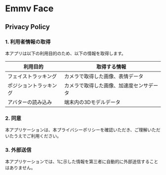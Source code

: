 # Emmv Face 

## Privacy Policy

### 1. 利用者情報の取得

本アプリは以下の利用目的のため、以下の情報を取得します。

| 利用目的 | 取得する情報 |
| ---- | ---- |
| フェイストラッキング | カメラで取得した画像、表情データ |
|ポジショントラッキング|カメラで取得した画像、加速度センサデータ|
|アバターの読み込み|端末内の3Dモデルデータ|

### 2. 同意

本アプリケーションは、本プライバシーポリシーを確認いただき、ご理解いただいたうえでご利用ください。

### 3. 外部送信

本アプリケーションでは、1に示した情報を第三者に自動的に外部送信することはありません。

